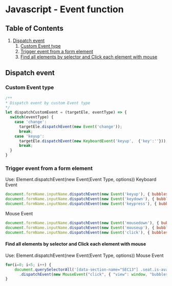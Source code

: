# Javascript - Event function

## Table of Contents

1. [Dispatch event](#Dispatch-event)
    1. [Custom Event type](#Custom-Event-type)
    1. [Trigger event from a form element](#Trigger-event-from-a-form-element)
    1. [Find all elements by selector and Click each element with mouse](#Find-all-elements-by-selector-and-Click-each-element-with-mouse)


## Dispatch event
### Custom Event type
```js
/**
* Dispatch event by custom Event type
*/
let dispatchCustomEvent = (targetEle, eventType) => {
  switch(eventType) {
    case 'change':
      targetEle.dispatchEvent(new Event('change'));
      break;
    case 'keyup':
      targetEle.dispatchEvent(new KeyboardEvent('keyup',  {'key':''}));
      break;
  }
}
```

### Trigger event from a form element
Use: Element.dispatchEvent(new Event(Event Type, options))
Keyboard Event
```js
document.formName.inputName.dispatchEvent(new Event('keyup'), { bubbles: true, cancelable: false });
document.formName.inputName.dispatchEvent(new Event('keydown'), { bubbles: true, cancelable: false });
document.formName.inputName.dispatchEvent(new Event('keypress'), { bubbles: true, cancelable: false });
```
Mouse Event
```js
document.formName.inputName.dispatchEvent(new Event('mousedown'), { bubbles: true, cancelable: false });
document.formName.inputName.dispatchEvent(new Event('mouseup'), { bubbles: true, cancelable: false });
document.formName.inputName.dispatchEvent(new Event('click'), { bubbles: true, cancelable: false });
```

#### Find all elements by selector and Click each element with mouse
Use: Element.dispatchEvent(new Event(Event Type, options))
Mouse Event
```js
for(i=0; i<5; i++) {
    document.querySelectorAll('[data-section-name="SEC13"] .seat.is-available')[i]
      .dispatchEvent(new MouseEvent("click", { "view": window, "bubbles": true, "cancelable": false }));
}
```


